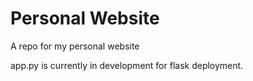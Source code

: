 # Personal Website
A repo for my personal website

app.py is currently in development for flask deployment.
